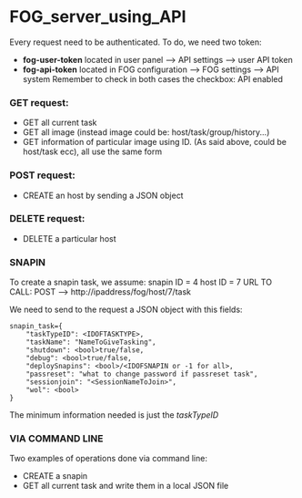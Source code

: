 # FOG_server_using_API

Every request need to be authenticated. To do, we need two token: 
- **fog-user-token** located in user panel --> API settings --> user API token
- **fog-api-token** located in FOG configuration --> FOG settings --> API system
Remember to check in both cases the checkbox: API enabled

### GET request:
- GET all current task
- GET all image (instead image could be: host/task/group/history...)
- GET information of particular image using ID. (As said above, could be host/task ecc), all use the same form 
  
### POST request:
- CREATE an host by sending a JSON object

### DELETE request:
- DELETE a particular host

### SNAPIN
To create a snapin task, we assume:
snapin ID = 4
host ID = 7
URL TO CALL: POST --> http://ipaddress/fog/host/7/task

We need to send to the request a JSON object with this fields:
```
snapin_task={
    "taskTypeID": <IDOFTASKTYPE>,
    "taskName": "NameToGiveTasking",
    "shutdown": <bool>true/false,
    "debug": <bool>true/false,
    "deploySnapins": <bool>/<IDOFSNAPIN or -1 for all>,
    "passreset": "what to change password if passreset task",
    "sessionjoin": "<SessionNameToJoin>",
    "wol": <bool>
}
```
The minimum information needed is just the *taskTypeID*

### VIA COMMAND LINE

Two examples of operations done via command line:
- CREATE a snapin
- GET all current task and write them in a local JSON file


